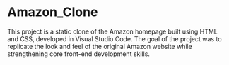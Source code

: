 # Amazon_Clone
This project is a static clone of the Amazon homepage built using HTML and CSS, developed in Visual Studio Code. The goal of the project was to replicate the look and feel of the original Amazon website while strengthening core front-end development skills.
